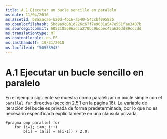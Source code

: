 ```yaml
---
title: A.1 Ejecutar un bucle sencillo en paralelo
ms.date: 11/04/2016
ms.assetid: b8aaacae-b20d-4b16-a540-54ccbf09582b
ms.openlocfilehash: 5bd9a9c8b1d226c67f7e9031a547e551fae3407b
ms.sourcegitcommit: 6052185696adca270bc9bdbec45a626dd89cdcdd
ms.translationtype: MT
ms.contentlocale: es-ES
ms.lasthandoff: 10/31/2018
ms.locfileid: "50558943"
---
```

# <a name="a1---executing-a-simple-loop-in-parallel"></a>A.1 Ejecutar un bucle sencillo en paralelo

En el ejemplo siguiente se muestra cómo paralelizar un bucle simple con el `parallel for` directiva ([sección 2.5.1](../../parallel/openmp/2-5-1-parallel-for-construct.md) en la página 16). La variable de iteración del bucle es privada de forma predeterminada, por lo que no es necesario especificarla explícitamente en una cláusula privada.

```
#pragma omp parallel for
    for (i=1; i<n; i++)
        b[i] = (a[i] + a[i-1]) / 2.0;
```